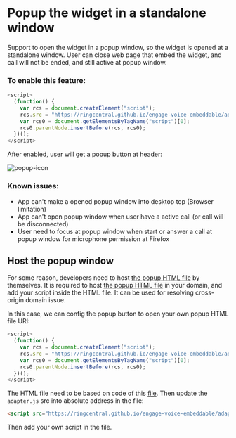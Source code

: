 # Popup the widget in a standalone window

Support to open the widget in a popup window, so the widget is opened at a standalone window. User can close web page that embed the widget, and call will not be ended, and still active at popup window.

### To enable this feature:

```js
<script>
  (function() {
    var rcs = document.createElement("script");
    rcs.src = "https://ringcentral.github.io/engage-voice-embeddable/adapter.js?enablePopup=1";
    var rcs0 = document.getElementsByTagName("script")[0];
    rcs0.parentNode.insertBefore(rcs, rcs0);
  })();
</script>
```

After enabled, user will get a popup button at header:

![popup-icon](https://user-images.githubusercontent.com/7036536/137277302-15a58138-61df-4302-805f-8dc9df970c46.png)


### Known issues:

* App can't make a opened popup window into desktop top (Browser limitation)
* App can't open popup window when user have a active call (or call will be disconnected)
* User need to focus at popup window when start or answer a call at popup window for microphone permission at Firefox


## Host the popup window

For some reason, developers need to host [the popup HTML file](https://github.com/ringcentral/engage-voice-embeddable/blob/master/src/popup.html) by themselves. It is required to host [the popup HTML file](https://github.com/ringcentral/engage-voice-embeddable/blob/master/src/popup.html) in your domain, and add your script inside the HTML file. It can be used for resolving cross-origin domain issue.

In this case, we can config the popup button to open your own popup HTML file URI:

```js
<script>
  (function() {
    var rcs = document.createElement("script");
    rcs.src = "https://ringcentral.github.io/engage-voice-embeddable/adapter.js?enablePopup=1&popupPageUri=your_popup_html_file_uri";
    var rcs0 = document.getElementsByTagName("script")[0];
    rcs0.parentNode.insertBefore(rcs, rcs0);
  })();
</script>
```

The HTML file need to be based on code of this [file](https://github.com/ringcentral/engage-voice-embeddable/blob/master/src/popup.html). Then update the `adapter.js` src into absolute address in the file:

```html
<script src="https://ringcentral.github.io/engage-voice-embeddable/adapter.js"></script>
```

Then add your own script in the file.
